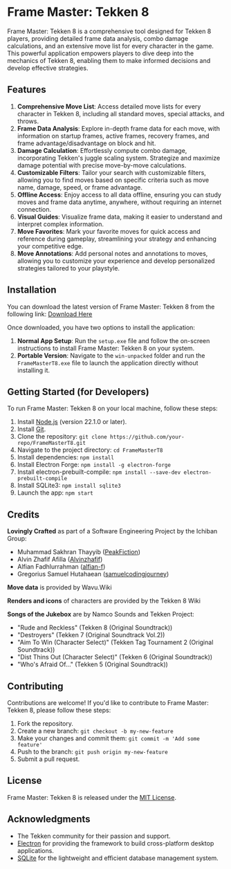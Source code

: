 # Frame Master: Tekken 8

Frame Master: Tekken 8 is a comprehensive tool designed for Tekken 8 players, providing detailed frame data analysis, combo damage calculations, and an extensive move list for every character in the game. This powerful application empowers players to dive deep into the mechanics of Tekken 8, enabling them to make informed decisions and develop effective strategies.

## Features

1. **Comprehensive Move List**: Access detailed move lists for every character in Tekken 8, including all standard moves, special attacks, and throws.
2. **Frame Data Analysis**: Explore in-depth frame data for each move, with information on startup frames, active frames, recovery frames, and frame advantage/disadvantage on block and hit.
3. **Damage Calculation**: Effortlessly compute combo damage, incorporating Tekken's juggle scaling system. Strategize and maximize damage potential with precise move-by-move calculations.
4. **Customizable Filters**: Tailor your search with customizable filters, allowing you to find moves based on specific criteria such as move name, damage, speed, or frame advantage.
5. **Offline Access**: Enjoy access to all data offline, ensuring you can study moves and frame data anytime, anywhere, without requiring an internet connection.
6. **Visual Guides**: Visualize frame data, making it easier to understand and interpret complex information.
7. **Move Favorites**: Mark your favorite moves for quick access and reference during gameplay, streamlining your strategy and enhancing your competitive edge.
8. **Move Annotations**: Add personal notes and annotations to moves, allowing you to customize your experience and develop personalized strategies tailored to your playstyle.

## Installation

You can download the latest version of Frame Master: Tekken 8 from the following link: [Download Here](https://mega.nz/folder/5kpylTCI#a60BWJ6tSvOrzVe9lFyN9Q)

Once downloaded, you have two options to install the application:

1. **Normal App Setup**: Run the `setup.exe` file and follow the on-screen instructions to install Frame Master: Tekken 8 on your system.
2. **Portable Version**: Navigate to the `win-unpacked` folder and run the `FrameMasterT8.exe` file to launch the application directly without installing it.

## Getting Started (for Developers)

To run Frame Master: Tekken 8 on your local machine, follow these steps:

1. Install [Node.js](https://nodejs.org/en) (version 22.1.0 or later).
2. Install [Git](https://git-scm.com/downloads).
3. Clone the repository: `git clone https://github.com/your-repo/FrameMasterT8.git`
4. Navigate to the project directory: `cd FrameMasterT8`
5. Install dependencies: `npm install`
6. Install Electron Forge: `npm install -g electron-forge`
7. Install electron-prebuilt-compile: `npm install --save-dev electron-prebuilt-compile`
8. Install SQLite3: `npm install sqlite3`
9. Launch the app: `npm start`

## Credits

**Lovingly Crafted** as part of a Software Engineering Project by the Ichiban Group:

- Muhammad Sakhran Thayyib ([PeakFiction](https://github.com/PeakFiction))
- Alvin Zhafif Afilla ([Alvinzhafif](https://github.com/Alvinzhafif))
- Alfian Fadhlurrahman ([alfian-f](https://github.com/alfian-f))
- Gregorius Samuel Hutahaean ([samuelcodingjourney](https://github.com/samuelcodingjourney))

**Move data** is provided by Wavu.Wiki

**Renders and icons** of characters are provided by the Tekken 8 Wiki

**Songs of the Jukebox** are by Namco Sounds and Tekken Project:

- "Rude and Reckless" (Tekken 8 (Original Soundtrack))
- "Destroyers" (Tekken 7 (Original Soundtrack Vol.2))
- "Aim To Win (Character Select)" (Tekken Tag Tournament 2 (Original Soundtrack))
- "Dist Thins Out (Character Select)" (Tekken 6 (Original Soundtrack))
- "Who's Afraid Of..." (Tekken 5 (Original Soundtrack))

## Contributing

Contributions are welcome! If you'd like to contribute to Frame Master: Tekken 8, please follow these steps:

1. Fork the repository.
2. Create a new branch: `git checkout -b my-new-feature`
3. Make your changes and commit them: `git commit -m 'Add some feature'`
4. Push to the branch: `git push origin my-new-feature`
5. Submit a pull request.

## License

Frame Master: Tekken 8 is released under the [MIT License](https://opensource.org/licenses/MIT).

## Acknowledgments

- The Tekken community for their passion and support.
- [Electron](https://www.electronjs.org/) for providing the framework to build cross-platform desktop applications.
- [SQLite](https://www.sqlite.org/) for the lightweight and efficient database management system.
